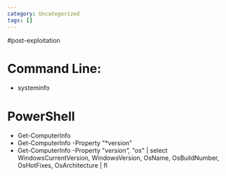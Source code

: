 ```yaml
---
category: Uncategorized
tags: []
---
```

#post-exploitation
# Command Line: 

- systeminfo

# PowerShell

- Get-ComputerInfo
- Get-ComputerInfo -Property "*version"
- Get-ComputerInfo -Property "*version", "os*" | select WindowsCurrentVersion, WindowsVersion, OsName, OsBuildNumber, OsHotFixes, OsArchitecture | fl